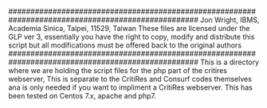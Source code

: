 ###################################################################################################
Jon Wright, IBMS, Academia Sinica, Taipei, 11529, Taiwan
These files are licensed under the GLP ver 3, essentially you have the right
to copy, modify and distribute this script but all modifications must be offered
back to the original authors
################################################################################################### 
This is a directory where we are holding the script files for the php part of the critires webserver,
This is separate to the CritiRes and Consurf codes themselves ana is only needed if you want to 
impliment a CritiRes webserver. This has been tested on Centos 7.x, apache and php7.
